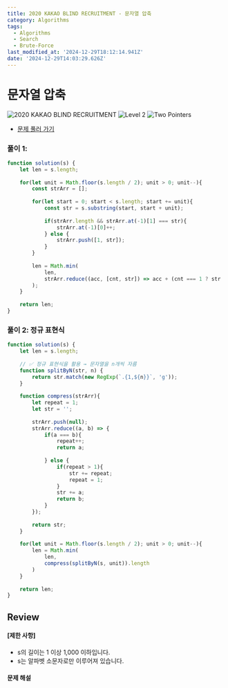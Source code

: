 ```yaml
---
title: 2020 KAKAO BLIND RECRUITMENT - 문자열 압축
category: Algorithms
tags:
  - Algorithms
  - Search
  - Brute-Force
last_modified_at: '2024-12-29T18:12:14.941Z'
date: '2024-12-29T14:03:29.626Z'
---
```


# 문자열 압축

<img src="https://img.shields.io/badge/-2020 KAKAO BLIND RECRUITMENT-gold" alt="2020 KAKAO BLIND RECRUITMENT"/>  <img src="https://img.shields.io/badge/-Level 2-green" alt="Level 2"/> <img src="https://img.shields.io/badge/-Two Pointers-cornflowerblue" alt="Two Pointers"/> 

- [문제 풀러 가기](https://school.programmers.co.kr/learn/courses/30/lessons/60057)

### 풀이 1: 

```js
function solution(s) {
    let len = s.length;
    
    for(let unit = Math.floor(s.length / 2); unit > 0; unit--){
        const strArr = [];
        
        for(let start = 0; start < s.length; start += unit){
            const str = s.substring(start, start + unit);
            
            if(strArr.length && strArr.at(-1)[1] === str){
                strArr.at(-1)[0]++;
            } else {
                strArr.push([1, str]);
            }
        }
        
        len = Math.min(
            len,        
            strArr.reduce((acc, [cnt, str]) => acc + (cnt === 1 ? str : cnt + str).length, 0)
        );
    }
    
    return len;
}
```

### 풀이 2: 정규 표현식

```js
function solution(s) {
    let len = s.length;
    
    // ✅ 정규 표현식을 활용 → 문자열을 n개씩 자름 
    function splitByN(str, n) {
        return str.match(new RegExp(`.{1,${n}}`, 'g'));
    }
    
    function compress(strArr){
        let repeat = 1;
        let str = '';
        
        strArr.push(null);
        strArr.reduce((a, b) => {
            if(a === b){
                repeat++;
                return a;
                
            } else {
                if(repeat > 1){
                    str += repeat;
                    repeat = 1;
                }
                str += a;
                return b;
            }
        });
        
        return str;
    }
    
    for(let unit = Math.floor(s.length / 2); unit > 0; unit--){
        len = Math.min(
            len, 
            compress(splitByN(s, unit)).length
        )
    }
    
    return len;
}
```

## Review 
#### [제한 사항]
- s의 길이는 1 이상 1,000 이하입니다.
- s는 알파벳 소문자로만 이루어져 있습니다.

#### 문제 해설
